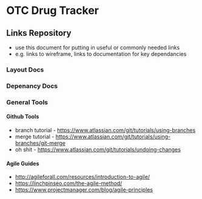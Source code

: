 # OTC Drug Tracker

## Links Repository
* use this document for putting in useful or commonly needed links
* e.g. links to wireframe, links to documentation for key dependancies

### Layout Docs


### Depenancy Docs


### General Tools

#### Github Tools
* branch tutorial - https://www.atlassian.com/git/tutorials/using-branches
* merge tutorial - https://www.atlassian.com/git/tutorials/using-branches/git-merge
* oh shit - https://www.atlassian.com/git/tutorials/undoing-changes

#### Agile Guides
* http://agileforall.com/resources/introduction-to-agile/
* https://linchpinseo.com/the-agile-method/
* https://www.projectmanager.com/blog/agile-principles